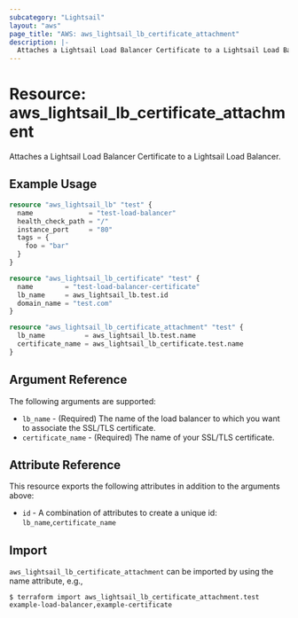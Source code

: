 ```yaml
---
subcategory: "Lightsail"
layout: "aws"
page_title: "AWS: aws_lightsail_lb_certificate_attachment"
description: |-
  Attaches a Lightsail Load Balancer Certificate to a Lightsail Load Balancer
---
```


# Resource: aws_lightsail_lb_certificate_attachment

Attaches a Lightsail Load Balancer Certificate to a Lightsail Load Balancer.

## Example Usage

```terraform
resource "aws_lightsail_lb" "test" {
  name              = "test-load-balancer"
  health_check_path = "/"
  instance_port     = "80"
  tags = {
    foo = "bar"
  }
}

resource "aws_lightsail_lb_certificate" "test" {
  name        = "test-load-balancer-certificate"
  lb_name     = aws_lightsail_lb.test.id
  domain_name = "test.com"
}

resource "aws_lightsail_lb_certificate_attachment" "test" {
  lb_name          = aws_lightsail_lb.test.name
  certificate_name = aws_lightsail_lb_certificate.test.name
}
```

## Argument Reference

The following arguments are supported:

* `lb_name` - (Required) The name of the load balancer to which you want to associate the SSL/TLS certificate.
* `certificate_name` - (Required) The name of your SSL/TLS certificate.

## Attribute Reference

This resource exports the following attributes in addition to the arguments above:

* `id` - A combination of attributes to create a unique id: `lb_name`,`certificate_name`

## Import

`aws_lightsail_lb_certificate_attachment` can be imported by using the name attribute, e.g.,

```
$ terraform import aws_lightsail_lb_certificate_attachment.test example-load-balancer,example-certificate
```
